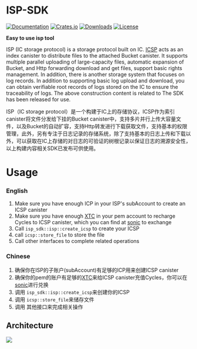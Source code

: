 # ISP-SDK

[![Documentation](https://docs.rs/ISP-SDK/badge.svg)](https://docs.rs/ISP-SDK/)
[![Crates.io](https://img.shields.io/crates/v/ISP-SDK.svg)](https://crates.io/crates/ISP-SDK)
[![Downloads](https://img.shields.io/crates/d/ISP-SDK.svg)](https://crates.io/crates/ISP-SDK)
[![License](https://img.shields.io/crates/l/ISP-SDK.svg)](https://github.com/PrimLabs/ISP-SDK/blob/main/LICENSE)

**Easy to use isp tool**

ISP (IC storage protocol) is a storage protocol built on IC. [ICSP](https://github.com/PrimLabs/ICSP/blob/main/README.md) acts as an index canister to distribute files to the attached Bucket canister. It supports multiple parallel uploading of large-capacity files, automatic expansion of Bucket, and Http forwarding download and get files, support basic rights management. In addition, there is another storage system that focuses on log records. In addition to supporting basic log upload and download, you can obtain verifiable root records of logs stored on the IC to ensure the traceability of logs. The above construction content is related to The SDK has been released for use.

ISP（IC storage protocol）是一个构建于IC上的存储协议，ICSP作为索引canister将文件分发给下挂的Bucket canister中，支持多片并行上传大容量文件，以及Bucket的自动扩容，支持Http转发进行下载获取文件，支持基本的权限管理，此外，另有专注于日志记录的存储系统，除了支持基本的日志上传和下载以外，可以获取在IC上存储的对日志的可验证的树根记录以保证日志的溯源安全性，以上构建内容相关SDK已发布可供使用。

# Usage
### English
1. Make sure you have enough ICP in your ISP's subAccount to create an ICSP canister
2. Make sure you have enough [XTC](https://github.com/Psychedelic/dank/tree/develop/xtc) in your pem account to recharge Cycles to ICSP canister, which you can find at [sonic](https://app.sonic.ooo/swap) to exchange
3. Call ``isp_sdk::isp::create_icsp`` to create your ICSP
4. call ``icsp::store_file`` to store the file
5. Call other interfaces to complete related operations

### Chinese

1. 确保你在ISP的子账户(subAccount)有足够的ICP用来创建ICSP canister 
2. 确保你的pem的账户有足够的[XTC](https://github.com/Psychedelic/dank/tree/develop/xtc)来给ICSP canister充值Cycles，你可以在[sonic](https://app.sonic.ooo/swap)进行兑换
3. 调用 ``isp_sdk::isp::create_icsp``来创建你的ICSP
4. 调用 ``icsp::store_file``来储存文件
5. 调用 其他接口来完成相关操作


## Architecture
![](http://scf3f-cyaaa-aaaal-aas3q-cai.raw.ic0.app/fk/iQVVEdXicmv88nJSwmWnc)


